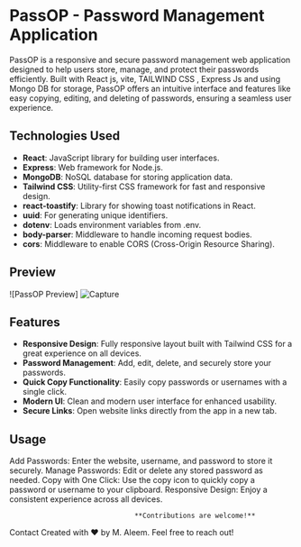 # PassOP - Password Management Application

PassOP is a responsive and secure password management web application designed to help users store, manage, and protect their passwords efficiently. Built with React js, vite, TAILWIND CSS , Express Js and using Mongo DB for storage, PassOP offers an intuitive interface and features like easy copying, editing, and deleting of passwords, ensuring a seamless user experience.

## Technologies Used
- **React**: JavaScript library for building user interfaces.
- **Express**: Web framework for Node.js.
- **MongoDB**: NoSQL database for storing application data.
- **Tailwind CSS**: Utility-first CSS framework for fast and responsive design.
- **react-toastify**: Library for showing toast notifications in React.
- **uuid**: For generating unique identifiers.
- **dotenv**: Loads environment variables from .env.
- **body-parser**: Middleware to handle incoming request bodies.
- **cors**: Middleware to enable CORS (Cross-Origin Resource Sharing).

## Preview

![PassOP Preview]
![Capture](https://github.com/user-attachments/assets/5294ca50-1761-49b4-854b-df359e9fa5f0)

## Features

- **Responsive Design**: Fully responsive layout built with Tailwind CSS for a great experience on all devices.
- **Password Management**: Add, edit, delete, and securely store your passwords.
- **Quick Copy Functionality**: Easily copy passwords or usernames with a single click.
- **Modern UI**: Clean and modern user interface for enhanced usability.
- **Secure Links**: Open website links directly from the app in a new tab.

## Usage
Add Passwords: Enter the website, username, and password to store it securely.
Manage Passwords: Edit or delete any stored password as needed.
Copy with One Click: Use the copy icon to quickly copy a password or username to your clipboard.
Responsive Design: Enjoy a consistent experience across all devices.

                                   **Contributions are welcome!**


Contact
Created with ❤️ by M. Aleem. Feel free to reach out!

